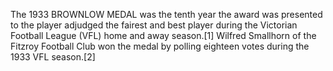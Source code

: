 The 1933 BROWNLOW MEDAL was the tenth year the award was presented to the player adjudged the fairest and best player during the Victorian Football League (VFL) home and away season.[1] Wilfred Smallhorn of the Fitzroy Football Club won the medal by polling eighteen votes during the 1933 VFL season.[2]
